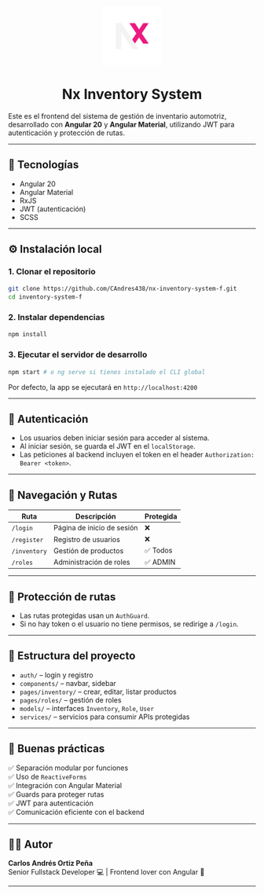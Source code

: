 <p align="center">
  <img src="./public/nx.png" alt="Nx Inventory System" width="120" />
</p>

<h1 align="center">Nx Inventory System</h1>

Este es el frontend del sistema de gestión de inventario automotriz, desarrollado con **Angular 20** y **Angular Material**, 
utilizando JWT para autenticación y protección de rutas.

---

## 🚀 Tecnologías

- Angular 20
- Angular Material
- RxJS
- JWT (autenticación)
- SCSS

---

## ⚙️ Instalación local

### 1. Clonar el repositorio

```bash
git clone https://github.com/CAndres438/nx-inventory-system-f.git
cd inventory-system-f
```

### 2. Instalar dependencias

```bash
npm install
```

### 3. Ejecutar el servidor de desarrollo

```bash
npm start # o ng serve si tienes instalado el CLI global
```

Por defecto, la app se ejecutará en `http://localhost:4200`

---

## 🔐 Autenticación

- Los usuarios deben iniciar sesión para acceder al sistema.
- Al iniciar sesión, se guarda el JWT en el `localStorage`.
- Las peticiones al backend incluyen el token en el header `Authorization: Bearer <token>`.

---

## 🧭 Navegación y Rutas

| Ruta         | Descripción                        | Protegida  |
|--------------|------------------------------------|------------|
| `/login`     | Página de inicio de sesión         | ❌          |
| `/register`  | Registro de usuarios               | ❌          |
| `/inventory` | Gestión de productos               | ✅ Todos    |
| `/roles`     | Administración de roles            | ✅ ADMIN    |

---

## 🔐 Protección de rutas

- Las rutas protegidas usan un `AuthGuard`.
- Si no hay token o el usuario no tiene permisos, se redirige a `/login`.

---

## 🧱 Estructura del proyecto

- `auth/` – login y registro
- `components/` – navbar, sidebar
- `pages/inventory/` – crear, editar, listar productos
- `pages/roles/` – gestión de roles
- `models/` – interfaces `Inventory`, `Role`, `User`
- `services/` – servicios para consumir APIs protegidas

---

## 🧼 Buenas prácticas

✅ Separación modular por funciones  
✅ Uso de `ReactiveForms`  
✅ Integración con Angular Material  
✅ Guards para proteger rutas  
✅ JWT para autenticación  
✅ Comunicación eficiente con el backend

---

## 👨‍💻 Autor

**Carlos Andrés Ortiz Peña**  
Senior Fullstack Developer 💻 | Frontend lover con Angular 🚀

---
